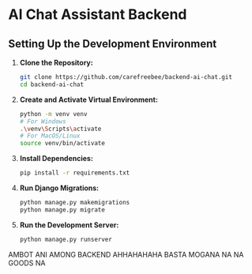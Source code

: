 # AI Chat Assistant Backend

## Setting Up the Development Environment

1. **Clone the Repository:**
    ```bash
    git clone https://github.com/carefreebee/backend-ai-chat.git
    cd backend-ai-chat
    ```

2. **Create and Activate Virtual Environment:**
    ```bash
    python -m venv venv
    # For Windows
    .\venv\Scripts\activate
    # For MacOS/Linux
    source venv/bin/activate
    ```

3. **Install Dependencies:**
    ```bash
    pip install -r requirements.txt
    ```

4. **Run Django Migrations:**
    ```bash
    python manage.py makemigrations
    python manage.py migrate
    ```

5. **Run the Development Server:**
    ```bash
    python manage.py runserver
    ```


AMBOT ANI AMONG BACKEND AHHAHAHAHA BASTA MOGANA NA NA GOODS NA
